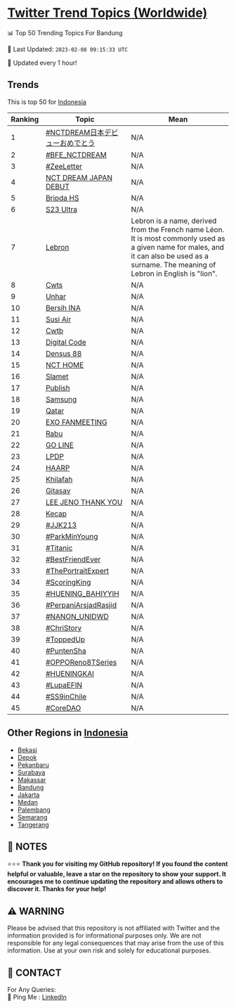 [Twitter Trend Topics (Worldwide)](https://github.com/ErcinDedeoglu/Twitter-Trend-Topics)
==========


📊 Top 50 Trending Topics For Bandung

📆 Last Updated: `2023-02-08 09:15:33 UTC`

🔧 Updated every 1 hour!


## Trends

This is top 50 for [Indonesia](</Indonesia>)

| Ranking | Topic | Mean |
| ------- | ------------ | ------------ |
| 1 | [#NCTDREAM日本デビューおめでとう](http://twitter.com/search?q=%23NCTDREAM%e6%97%a5%e6%9c%ac%e3%83%87%e3%83%93%e3%83%a5%e3%83%bc%e3%81%8a%e3%82%81%e3%81%a7%e3%81%a8%e3%81%86) | N/A |
| 2 | [#BFE_NCTDREAM](http://twitter.com/search?q=%23BFE_NCTDREAM) | N/A |
| 3 | [#ZeeLetter](http://twitter.com/search?q=%23ZeeLetter) | N/A |
| 4 | [NCT DREAM JAPAN DEBUT](http://twitter.com/search?q=NCT+DREAM+JAPAN+DEBUT) | N/A |
| 5 | [Bripda HS](http://twitter.com/search?q=Bripda+HS) | N/A |
| 6 | [S23 Ultra](http://twitter.com/search?q=S23+Ultra) | N/A |
| 7 | [Lebron](http://twitter.com/search?q=Lebron) | Lebron is a name, derived from the French name Léon. It is most commonly used as a given name for males, and it can also be used as a surname. The meaning of Lebron in English is "lion". |
| 8 | [Cwts](http://twitter.com/search?q=Cwts) | N/A |
| 9 | [Unhar](http://twitter.com/search?q=Unhar) | N/A |
| 10 | [Bersih INA](http://twitter.com/search?q=Bersih+INA) | N/A |
| 11 | [Susi Air](http://twitter.com/search?q=Susi+Air) | N/A |
| 12 | [Cwtb](http://twitter.com/search?q=Cwtb) | N/A |
| 13 | [Digital Code](http://twitter.com/search?q=Digital+Code) | N/A |
| 14 | [Densus 88](http://twitter.com/search?q=Densus+88) | N/A |
| 15 | [NCT HOME](http://twitter.com/search?q=NCT+HOME) | N/A |
| 16 | [Slamet](http://twitter.com/search?q=Slamet) | N/A |
| 17 | [Publish](http://twitter.com/search?q=Publish) | N/A |
| 18 | [Samsung](http://twitter.com/search?q=Samsung) | N/A |
| 19 | [Qatar](http://twitter.com/search?q=Qatar) | N/A |
| 20 | [EXO FANMEETING](http://twitter.com/search?q=EXO+FANMEETING) | N/A |
| 21 | [Rabu](http://twitter.com/search?q=Rabu) | N/A |
| 22 | [GO LINE](http://twitter.com/search?q=GO+LINE) | N/A |
| 23 | [LPDP](http://twitter.com/search?q=LPDP) | N/A |
| 24 | [HAARP](http://twitter.com/search?q=HAARP) | N/A |
| 25 | [Khilafah](http://twitter.com/search?q=Khilafah) | N/A |
| 26 | [Gitasav](http://twitter.com/search?q=Gitasav) | N/A |
| 27 | [LEE JENO THANK YOU](http://twitter.com/search?q=LEE+JENO+THANK+YOU) | N/A |
| 28 | [Kecap](http://twitter.com/search?q=Kecap) | N/A |
| 29 | [#JJK213](http://twitter.com/search?q=%23JJK213) | N/A |
| 30 | [#ParkMinYoung](http://twitter.com/search?q=%23ParkMinYoung) | N/A |
| 31 | [#Titanic](http://twitter.com/search?q=%23Titanic) | N/A |
| 32 | [#BestFriendEver](http://twitter.com/search?q=%23BestFriendEver) | N/A |
| 33 | [#ThePortraitExpert](http://twitter.com/search?q=%23ThePortraitExpert) | N/A |
| 34 | [#ScoringKing](http://twitter.com/search?q=%23ScoringKing) | N/A |
| 35 | [#HUENING_BAHIYYIH](http://twitter.com/search?q=%23HUENING_BAHIYYIH) | N/A |
| 36 | [#PerpaniArsjadRasjid](http://twitter.com/search?q=%23PerpaniArsjadRasjid) | N/A |
| 37 | [#NANON_UNIDWD](http://twitter.com/search?q=%23NANON_UNIDWD) | N/A |
| 38 | [#ChriStory](http://twitter.com/search?q=%23ChriStory) | N/A |
| 39 | [#ToppedUp](http://twitter.com/search?q=%23ToppedUp) | N/A |
| 40 | [#PuntenSha](http://twitter.com/search?q=%23PuntenSha) | N/A |
| 41 | [#OPPOReno8TSeries](http://twitter.com/search?q=%23OPPOReno8TSeries) | N/A |
| 42 | [#HUENINGKAI](http://twitter.com/search?q=%23HUENINGKAI) | N/A |
| 43 | [#LupaEFIN](http://twitter.com/search?q=%23LupaEFIN) | N/A |
| 44 | [#SS9inChile](http://twitter.com/search?q=%23SS9inChile) | N/A |
| 45 | [#CoreDAO](http://twitter.com/search?q=%23CoreDAO) | N/A |



## Other Regions in [Indonesia](</Indonesia>)

* [Bekasi](</Indonesia/Bekasi.md>)
* [Depok](</Indonesia/Depok.md>)
* [Pekanbaru](</Indonesia/Pekanbaru.md>)
* [Surabaya](</Indonesia/Surabaya.md>)
* [Makassar](</Indonesia/Makassar.md>)
* [Bandung](</Indonesia/Bandung.md>)
* [Jakarta](</Indonesia/Jakarta.md>)
* [Medan](</Indonesia/Medan.md>)
* [Palembang](</Indonesia/Palembang.md>)
* [Semarang](</Indonesia/Semarang.md>)
* [Tangerang](</Indonesia/Tangerang.md>)



## 📝 NOTES

⭐⭐⭐ **Thank you for visiting my GitHub repository! If you found the content helpful or valuable, leave a star on the repository to show your support. It encourages me to continue updating the repository and allows others to discover it. Thanks for your help!**


## ⚠️ WARNING

Please be advised that this repository is not affiliated with Twitter and the information provided is for informational purposes only. We are not responsible for any legal consequences that may arise from the use of this information. Use at your own risk and solely for educational purposes.


## 📨 CONTACT

 For Any Queries:  
            🏓 Ping Me : [LinkedIn](https://www.linkedin.com/in/ercindedeoglu/)

